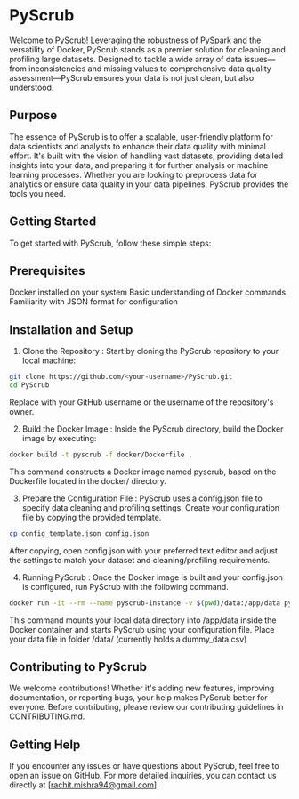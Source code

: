 # PyScrub
Welcome to PyScrub! Leveraging the robustness of PySpark and the versatility of Docker, PyScrub stands as a premier solution for cleaning and profiling large datasets. Designed to tackle a wide array of data issues—from inconsistencies and missing values to comprehensive data quality assessment—PyScrub ensures your data is not just clean, but also understood.

## Purpose
The essence of PyScrub is to offer a scalable, user-friendly platform for data scientists and analysts to enhance their data quality with minimal effort. It's built with the vision of handling vast datasets, providing detailed insights into your data, and preparing it for further analysis or machine learning processes. Whether you are looking to preprocess data for analytics or ensure data quality in your data pipelines, PyScrub provides the tools you need.

## Getting Started
To get started with PyScrub, follow these simple steps:

## Prerequisites
Docker installed on your system
Basic understanding of Docker commands
Familiarity with JSON format for configuration

## Installation and Setup

1. Clone the Repository : Start by cloning the PyScrub repository to your local machine:

```sh
git clone https://github.com/<your-username>/PyScrub.git
cd PyScrub
```
Replace <your-username> with your GitHub username or the username of the repository's owner.

2. Build the Docker Image : Inside the PyScrub directory, build the Docker image by executing:

```sh
docker build -t pyscrub -f docker/Dockerfile .
```
This command constructs a Docker image named pyscrub, based on the Dockerfile located in the docker/ directory.

3. Prepare the Configuration File : PyScrub uses a config.json file to specify data cleaning and profiling settings. Create your configuration file by copying the provided template. 

```sh
cp config_template.json config.json
```
After copying, open config.json with your preferred text editor and adjust the settings to match your dataset and cleaning/profiling requirements.

4. Running PyScrub : Once the Docker image is built and your config.json is configured, run PyScrub with the following command.

```sh
docker run -it --rm --name pyscrub-instance -v $(pwd)/data:/app/data pyscrub python app.py config.json
```
This command mounts your local data directory into /app/data inside the Docker container and starts PyScrub using your configuration file. Place your data file in folder /data/ (currently holds a dummy_data.csv)

## Contributing to PyScrub
We welcome contributions! Whether it's adding new features, improving documentation, or reporting bugs, your help makes PyScrub better for everyone. Before contributing, please review our contributing guidelines in CONTRIBUTING.md.

## Getting Help
If you encounter any issues or have questions about PyScrub, feel free to open an issue on GitHub. For more detailed inquiries, you can contact us directly at [rachit.mishra94@gmail.com].
